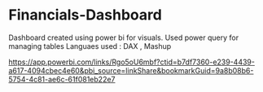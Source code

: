 # Financials-Dashboard
Dashboard created using power bi for visuals.
Used power query for managing tables 
Languaes used : DAX , Mashup

https://app.powerbi.com/links/Rgo5oU6mbf?ctid=b7df7360-e239-4439-a617-4094cbec4e60&pbi_source=linkShare&bookmarkGuid=9a8b08b6-5754-4c81-ae6c-61f081eb22e7
